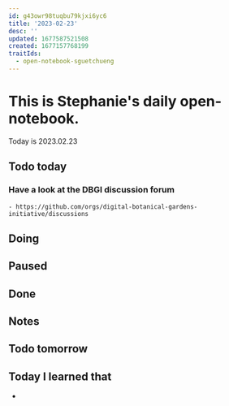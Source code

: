 ```yaml
---
id: g43owr98tuqbu79kjxi6yc6
title: '2023-02-23'
desc: ''
updated: 1677587521508
created: 1677157768199
traitIds:
  - open-notebook-sguetchueng
---
```


# This is Stephanie's daily open-notebook.

Today is 2023.02.23

## Todo today

### Have a look at the DBGI discussion forum
    - https://github.com/orgs/digital-botanical-gardens-initiative/discussions
###
###

## Doing

## Paused

## Done

## Notes

## Todo tomorrow

###
###
###


## Today I learned that

- 